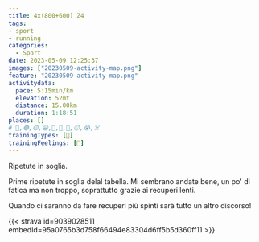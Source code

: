 ```yaml
---
title: 4x(800+600) Z4
tags:
- sport
- running
categories:
  - Sport
date: 2023-05-09 12:25:37
images: ["20230509-activity-map.png"]
feature: "20230509-activity-map.png"
activitydata:
  pace: 5:15min/km
  elevation: 52mt
  distance: 15.00km
  duration: 1:18:51
places: []
# 🔴,🟢,🟡,😀,🙁,🫤,🙂,😐,😭,☠️
trainingTypes: [🔴]
trainingFeelings: [🙂]
---
```

Ripetute in soglia.
<!--more--> 
[//]: # ({{< figure src="20230509-activity-map.png" title="map" >}})
Prime ripetute in soglia delal tabella.
Mi sembrano andate bene, un po' di fatica ma non troppo, soprattutto grazie ai recuperi lenti.

Quando ci saranno da fare recuperi più spinti sarà tutto un altro discorso!

{{< strava id=9039028511 embedId=95a0765b3d758f66494e83304d6ff5b5d360ff11 >}}

